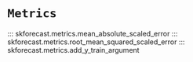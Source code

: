 # `Metrics`

::: skforecast.metrics.mean_absolute_scaled_error
::: skforecast.metrics.root_mean_squared_scaled_error
::: skforecast.metrics.add_y_train_argument
